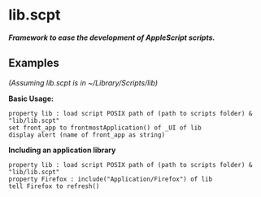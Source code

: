 # lib.scpt

***Framework to ease the development of AppleScript scripts.***

## Examples

*(Assuming lib.scpt is in ~/Library/Scripts/lib)*

**Basic Usage:**

```applescript
property lib : load script POSIX path of (path to scripts folder) & "lib/lib.scpt"
set front_app to frontmostApplication() of _UI of lib
display alert (name of front_app as string)
```

**Including an application library**

```applescript
property lib : load script POSIX path of (path to scripts folder) & "lib/lib.scpt"
property Firefox : include("Application/Firefox") of lib
tell Firefox to refresh()
```
